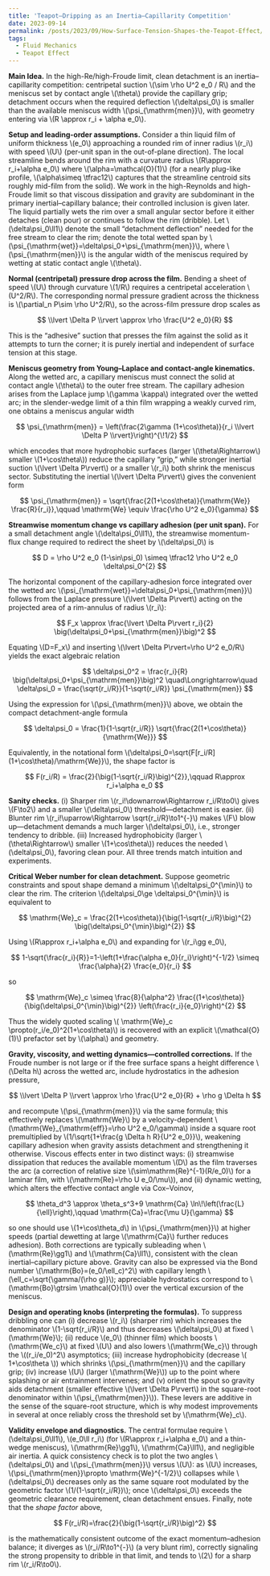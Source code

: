 ```yaml
---
title: 'Teapot–Dripping as an Inertia–Capillarity Competition'
date: 2023-09-14
permalink: /posts/2023/09/How-Surface-Tension-Shapes-the-Teapot-Effect/
tags:
  - Fluid Mechanics
  - Teapot Effect
---
```

**Main Idea.** In the high-Re/high-Froude limit, clean detachment is an inertia–capillarity competition: centripetal suction \\(\sim \rho U^2 e_0 / R\\) and the meniscus set by contact angle \\(\theta\\) provide the capillary grip; detachment occurs when the required deflection \\(\delta\psi_0\\) is smaller than the available meniscus width \\(\psi_{\mathrm{men}}\\), with geometry entering via \\(R \approx r_i + \alpha e_0\\).

**Setup and leading-order assumptions.** Consider a thin liquid film of uniform thickness \\(e_0\\) approaching a rounded rim of inner radius \\(r_i\\) with speed \\(U\\) (per-unit span in the out-of-plane direction). The local streamline bends around the rim with a curvature radius \\(R\approx r_i+\alpha e_0\\) where \\(\alpha=\mathcal{O}(1)\\) (for a nearly plug-like profile, \\(\alpha\simeq \tfrac12\\) captures that the streamline centroid sits roughly mid-film from the solid). We work in the high-Reynolds and high-Froude limit so that viscous dissipation and gravity are subdominant in the primary inertial–capillary balance; their controlled inclusion is given later. The liquid partially wets the rim over a small angular sector before it either detaches (clean pour) or continues to follow the rim (dribble). Let \\(\delta\psi_0\ll1\\) denote the small “detachment deflection” needed for the free stream to clear the rim; denote the total wetted span by \\(\psi_{\mathrm{wet}}=\delta\psi_0+\psi_{\mathrm{men}}\\), where \\(\psi_{\mathrm{men}}\\) is the angular width of the meniscus required by wetting at static contact angle \\(\theta\\).

**Normal (centripetal) pressure drop across the film.** Bending a sheet of speed \\(U\\) through curvature \\(1/R\\) requires a centripetal acceleration \\(U^2/R\\). The corresponding normal pressure gradient across the thickness is \\(\partial_n P\sim \rho U^2/R\\), so the across-film pressure drop scales as

$$
\\lvert \Delta P \\rvert \approx \rho \frac{U^2 e_0}{R}
$$

This is the “adhesive” suction that presses the film against the solid as it attempts to turn the corner; it is purely inertial and independent of surface tension at this stage.

**Meniscus geometry from Young–Laplace and contact-angle kinematics.** Along the wetted arc, a capillary meniscus must connect the solid at contact angle \\(\theta\\) to the outer free stream. The capillary adhesion arises from the Laplace jump \\(\gamma \kappa\\) integrated over the wetted arc; in the slender-wedge limit of a thin film wrapping a weakly curved rim, one obtains a meniscus angular width

$$
\psi_{\mathrm{men}} = \left(\frac{2\gamma (1+\cos\theta)}{r_i \\lvert \Delta P \\rvert}\right)^{\!1/2}
$$

which encodes that more hydrophobic surfaces (larger \\(\theta\Rightarrow\\) smaller \\(1+\cos\theta\\)) reduce the capillary “grip,” while stronger inertial suction \\(\lvert \Delta P\rvert\\) or a smaller \\(r_i\\) both shrink the meniscus sector. Substituting the inertial \\(\lvert \Delta P\rvert\\) gives the convenient form

$$
\psi_{\mathrm{men}} = \sqrt{\frac{2(1+\cos\theta)}{\mathrm{We}} \frac{R}{r_i}},\qquad 
\mathrm{We} \equiv \frac{\rho U^2 e_0}{\gamma}
$$

**Streamwise momentum change vs capillary adhesion (per unit span).** For a small detachment angle \\(\delta\psi_0\ll1\\), the streamwise momentum-flux change required to redirect the sheet by \\(\delta\psi_0\\) is

$$
D = \rho U^2 e_0 (1-\sin\psi_0) \simeq \tfrac12 \rho U^2 e_0 \delta\psi_0^{2}
$$

The horizontal component of the capillary-adhesion force integrated over the wetted arc \\(\psi_{\mathrm{wet}}=\delta\psi_0+\psi_{\mathrm{men}}\\) follows from the Laplace pressure \\(\lvert \Delta P\rvert\\) acting on the projected area of a rim-annulus of radius \\(r_i\\):

$$
F_x \approx \frac{\lvert \Delta P\rvert r_i}{2} \big(\delta\psi_0+\psi_{\mathrm{men}}\big)^2
$$

Equating \\(D=F_x\\) and inserting \\(\lvert \Delta P\rvert=\rho U^2 e_0/R\\) yields the exact algebraic relation

$$
\delta\psi_0^2 = \frac{r_i}{R} \big(\delta\psi_0+\psi_{\mathrm{men}}\big)^2
\quad\Longrightarrow\quad
\delta\psi_0 = \frac{\sqrt{r_i/R}}{1-\sqrt{r_i/R}} \psi_{\mathrm{men}}
$$

Using the expression for \\(\psi_{\mathrm{men}}\\) above, we obtain the compact detachment-angle formula

$$
\delta\psi_0 = \frac{1}{1-\sqrt{r_i/R}} \sqrt{\frac{2(1+\cos\theta)}{\mathrm{We}}}
$$

Equivalently, in the notational form \\(\delta\psi_0=\sqrt{F[r_i/R] (1+\cos\theta)/\mathrm{We}}\\), the shape factor is

$$
F(r_i/R) = \frac{2}{\big(1-\sqrt{r_i/R}\big)^{2}},\qquad R\approx r_i+\alpha e_0
$$

**Sanity checks.** (i) Sharper rim \\(r_i\!\downarrow\Rightarrow r_i/R\to0\\) gives \\(F\to2\\) and a smaller \\(\delta\psi_0\\) threshold—detachment is easier. (ii) Blunter rim \\(r_i\!\uparrow\Rightarrow \sqrt{r_i/R}\to1^{-}\\) makes \\(F\\) blow up—detachment demands a much larger \\(\delta\psi_0\\), i.e., stronger tendency to dribble. (iii) Increased hydrophobicity (larger \\(\theta\Rightarrow\\) smaller \\(1+\cos\theta\\)) reduces the needed \\(\delta\psi_0\\), favoring clean pour. All three trends match intuition and experiments.

**Critical Weber number for clean detachment.** Suppose geometric constraints and spout shape demand a minimum \\(\delta\psi_0^{\min}\\) to clear the rim. The criterion \\(\delta\psi_0\ge \delta\psi_0^{\min}\\) is equivalent to

$$
\mathrm{We}_c = \frac{2(1+\cos\theta)}{\big(1-\sqrt{r_i/R}\big)^{2} \big(\delta\psi_0^{\min}\big)^{2}}
$$

Using \\(R\approx r_i+\alpha e_0\\) and expanding for \\(r_i\gg e_0\\),

$$
1-\sqrt{\frac{r_i}{R}}=1-\left(1+\frac{\alpha e_0}{r_i}\right)^{-1/2} \simeq \frac{\alpha}{2} \frac{e_0}{r_i}
$$

so

$$
\mathrm{We}_c \simeq \frac{8}{\alpha^2} \frac{(1+\cos\theta)}{\big(\delta\psi_0^{\min}\big)^{2}} \left(\frac{r_i}{e_0}\right)^{2}
$$

Thus the widely quoted scaling \\( \mathrm{We}_c \propto(r_i/e_0)^2(1+\cos\theta)\\) is recovered with an explicit \\(\mathcal{O}(1)\\) prefactor set by \\(\alpha\\) and geometry.

**Gravity, viscosity, and wetting dynamics—controlled corrections.** If the Froude number is not large or if the free surface spans a height difference \\(\Delta h\\) across the wetted arc, include hydrostatics in the adhesion pressure,

$$
\\lvert \Delta P \\rvert \approx \rho \frac{U^2 e_0}{R} + \rho g \Delta h
$$

and recompute \\(\psi_{\mathrm{men}}\\) via the same formula; this effectively replaces \\(\mathrm{We}\\) by a velocity-dependent \\(\mathrm{We}_{\mathrm{eff}}=\rho U^2 e_0/\gamma\\) inside a square root premultiplied by \\(1/\sqrt{1+\frac{g \Delta h R}{U^2 e_0}}\\), weakening capillary adhesion when gravity assists detachment and strengthening it otherwise. Viscous effects enter in two distinct ways: (i) streamwise dissipation that reduces the available momentum \\(D\\) as the film traverses the arc (a correction of relative size \\(\sim\mathrm{Re}^{-1}(R/e_0)\\) for a laminar film, with \\(\mathrm{Re}=\rho U e_0/\mu\\)), and (ii) dynamic wetting, which alters the effective contact angle via Cox–Voinov,

$$
\theta_d^3 \approx \theta_s^3+9 \mathrm{Ca} \ln\!\left(\frac{L}{\ell}\right),\qquad \mathrm{Ca}=\frac{\mu U}{\gamma}
$$

so one should use \\(1+\cos\theta_d\\) in \\(\psi_{\mathrm{men}}\\) at higher speeds (partial dewetting at large \\(\mathrm{Ca}\\) further reduces adhesion). Both corrections are typically subleading when \\(\mathrm{Re}\gg1\\) and \\(\mathrm{Ca}\ll1\\), consistent with the clean inertial–capillary picture above. Gravity can also be expressed via the Bond number \\(\mathrm{Bo}=(e_0/\ell_c)^2\\) with capillary length \\(\ell_c=\sqrt{\gamma/(\rho g)}\\); appreciable hydrostatics correspond to \\(\mathrm{Bo}\gtrsim \mathcal{O}(1)\\) over the vertical excursion of the meniscus.

**Design and operating knobs (interpreting the formulas).** To suppress dribbling one can (i) decrease \\(r_i\\) (sharper rim) which increases the denominator \\(1-\sqrt{r_i/R}\\) and thus decreases \\(\delta\psi_0\\) at fixed \\(\mathrm{We}\\); (ii) reduce \\(e_0\\) (thinner film) which boosts \\(\mathrm{We_c}\\) at fixed \\(U\\) and also lowers \\(\mathrm{We_c}\\) through the \\((r_i/e_0)^2\\) asymptotics; (iii) increase hydrophobicity (decrease \\( 1+\cos\theta \\)) which shrinks \\(\psi_{\mathrm{men}}\\) and the capillary grip; (iv) increase \\(U\\) (larger \\(\mathrm{We}\\)) up to the point where splashing or air entrainment intervenes; and (v) orient the spout so gravity aids detachment (smaller effective \\(\lvert \Delta P\rvert\\) in the square-root denominator within \\(\psi_{\mathrm{men}}\\)). These levers are additive in the sense of the square-root structure, which is why modest improvements in several at once reliably cross the threshold set by \\(\mathrm{We}_c\\).

**Validity envelope and diagnostics.** The central formulae require \\(\delta\psi_0\ll1\\), \\(e_0\ll r_i\\) (for \\(R\approx r_i+\alpha e_0\\) and a thin-wedge meniscus), \\(\mathrm{Re}\gg1\\), \\(\mathrm{Ca}\ll1\\), and negligible air inertia. A quick consistency check is to plot the two angles \\(\delta\psi_0\\) and \\(\psi_{\mathrm{men}}\\) versus \\(U\\): as \\(U\\) increases, \\(\psi_{\mathrm{men}}\propto \mathrm{We}^{-1/2}\\) collapses while \\(\delta\psi_0\\) decreases only as the same square root modulated by the geometric factor \\(1/(1-\sqrt{r_i/R})\\); once \\(\delta\psi_0\\) exceeds the geometric clearance requirement, clean detachment ensues. Finally, note that the *shape factor* above,

$$
F(r_i/R)=\frac{2}{\big(1-\sqrt{r_i/R}\big)^2}
$$

is the mathematically consistent outcome of the exact momentum–adhesion balance; it diverges as \\(r_i/R\to1^{-}\\) (a very blunt rim), correctly signaling the strong propensity to dribble in that limit, and tends to \\(2\\) for a sharp rim \\(r_i/R\to0\\).

